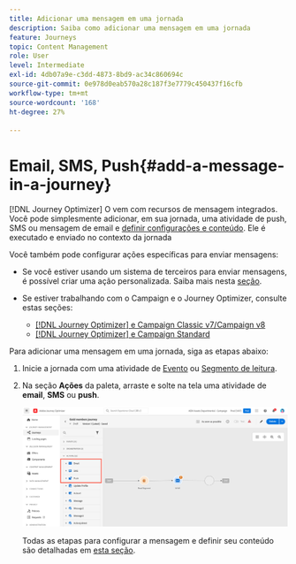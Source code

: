 ```yaml
---
title: Adicionar uma mensagem em uma jornada
description: Saiba como adicionar uma mensagem em uma jornada
feature: Journeys
topic: Content Management
role: User
level: Intermediate
exl-id: 4db07a9e-c3dd-4873-8bd9-ac34c860694c
source-git-commit: 0e978d0eab570a28c187f3e7779c450437f16cfb
workflow-type: tm+mt
source-wordcount: '168'
ht-degree: 27%

---
```


# Email, SMS, Push{#add-a-message-in-a-journey}

[!DNL Journey Optimizer] O vem com recursos de mensagem integrados. Você pode simplesmente adicionar, em sua jornada, uma atividade de push, SMS ou mensagem de email e [definir configurações e conteúdo](../messages/get-started-content.md). Ele é executado e enviado no contexto da jornada

Você também pode configurar ações específicas para enviar mensagens:

* Se você estiver usando um sistema de terceiros para enviar mensagens, é possível criar uma ação personalizada. Saiba mais nesta [seção](../action/action.md).

* Se estiver trabalhando com o Campaign e o Journey Optimizer, consulte estas seções:

   * [[!DNL Journey Optimizer] e Campaign Classic v7/Campaign v8](../action/acc-action.md)
   * [[!DNL Journey Optimizer] e Campaign Standard](../action/acs-action.md)

Para adicionar uma mensagem em uma jornada, siga as etapas abaixo:

1. Inicie a jornada com uma atividade de [Evento](general-events.md) ou [Segmento de leitura](read-segment.md).

1. Na seção **Ações** da paleta, arraste e solte na tela uma atividade de **email**, **SMS** ou **push**.

   ![](../messages/assets/add-a-message.png)


   Todas as etapas para configurar a mensagem e definir seu conteúdo são detalhadas em [esta seção](../messages/get-started-content.md).


